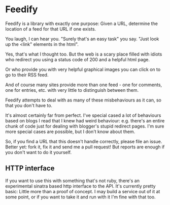 # Feedify

Feedify is a library with exactly one purpose: Given a URL, determine the location of a feed for that URL if one exists.

You laugh, I can hear you. "Surely that's an easy task" you say. "Just look up the <link" elements in the html".

Yes, that's what I thought too. But the web is a scary place filled with idiots who redirect you using a status code of 200 and a helpful html page.

Or who provide you with very helpful graphical images you can click on to go to their RSS feed.

And of course many sites provide more than one feed - one for comments, one for entries, etc. with very little to distinguish between them.

Feedify attempts to deal with as many of these misbehaviours as it can, so that you don't have to.

It's almost certainly far from perfect. I've special cased a lot of behaviours based on blogs I read that I knew had weird behaviour: e.g. there's an entire chunk of code just for dealing with blogger's stupid redirect pages. I'm sure more special cases are possible, but I don't know about them. 

So, if you find a URL that this doesn't handle correctly, please file an issue. Better yet: fork it, fix it and send me a pull request! But reports are enough if you don't want to do it yourself.

## HTTP interface

If you want to use this with something that's not ruby, there's an experimental sinatra based http interface to the API.
It's currently pretty basic: Little more than a proof of concept. I may build a service out of it at some point, or if you want to
take it and run with it I'm fine with that too.
